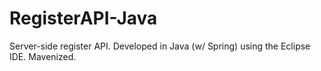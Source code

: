 # RegisterAPI-Java
Server-side register API. Developed in Java (w/ Spring) using the Eclipse IDE. Mavenized.
